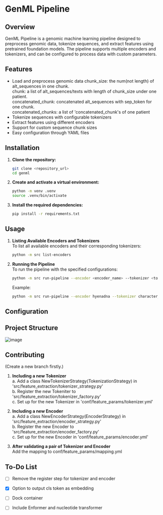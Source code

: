 # GenML Pipeline

## Overview

GenML Pipeline is a genomic machine learning pipeline designed to preprocess genomic data, tokenize sequences, and extract features using pretrained foundation models. The pipeline supports multiple encoders and tokenizers, and can be configured to process data with custom parameters.

## Features

- Load and preprocess genomic data
   chunk_size: the num(not length) of alt_sequences in one chunk.  
   chunk: a list of alt_sequences/texts with length of chunk_size under one patient.  
   concatenated_chunk: concatenated alt_sequences with sep_token for one chunk.  
   concatenated_chunks: a list of 'concatenated_chunk's of one patient  
- Tokenize sequences with configurable tokenizers
- Extract features using different encoders
- Support for custom sequence chunk sizes
- Easy configuration through YAML files

## Installation

1. **Clone the repository:**

   ```sh
   git clone <repository_url>
   cd genml
   ```

2. **Create and activate a virtual environment:**

   ```sh
   python -m venv .venv
   source .venv/bin/activate
   ```

3. **Install the required dependencies:**

   ```sh
   pip install -r requirements.txt
   ```

## Usage

1. **Listing Available Encoders and Tokenizers** <br>
To list all available encoders and their corresponding tokenizers:
   ```sh
   python -m src list-encoders
   ```

2. **Running the Pipeline** <br>
To run the pipeline with the specified configurations:
   ```sh
   python -m src run-pipeline --encoder <encoder_name> --tokenizer <tokenizer_name> --chunk-size <chunk_size>
   ```
   Example:
      ```sh
      python -m src run-pipeline --encoder hyenadna --tokenizer character_tokenizer --chunk-size 500
      ```



## Configuration
## Project Structure
![image](https://gitlab.hrz.tu-chemnitz.de/lizh574c--tu-dresden.de/genml/-/blob/master/docs/DFD.png?ref_type=heads)

## Contributing

(Create a new branch firstly.)
1. **Including a new Tokenizer**  <br>
   a. Add a class NewTokenizerStrategy(TokenizationStrategy) in 'src/feature_extraction/tokenizer_strategy.py'  
   b. Register the new Tokeniter to 'src/feature_extraction/tokenizer_factory.py'  
   c. Set up for the new Tokenizer in 'conf/feature_params/tokenizer.yml'  

2. **Including a new Encoder**  <br>
   a. Add a class NewEncoderStrategy(EncoderStrategy) in 'src/feature_extraction/encoder_strategy.py'  
   b. Register the new Encoder to 'src/feature_extraction/encoder_factory.py'  
   c. Set up for the new Encoder in 'conf/feature_params/encoder.yml'  

3. **After validating a pair of Tokenizer and Encoder**  <br>
   Add the mapping to conf/feature_params/mapping.yml

## To-Do List  
- [ ] Remove the register step for tokenizer and encoder  
- [x] Option to output cls token as embedding  
- [ ] Dock container  
- [ ] Include Enformer and nucleotide transformer  







